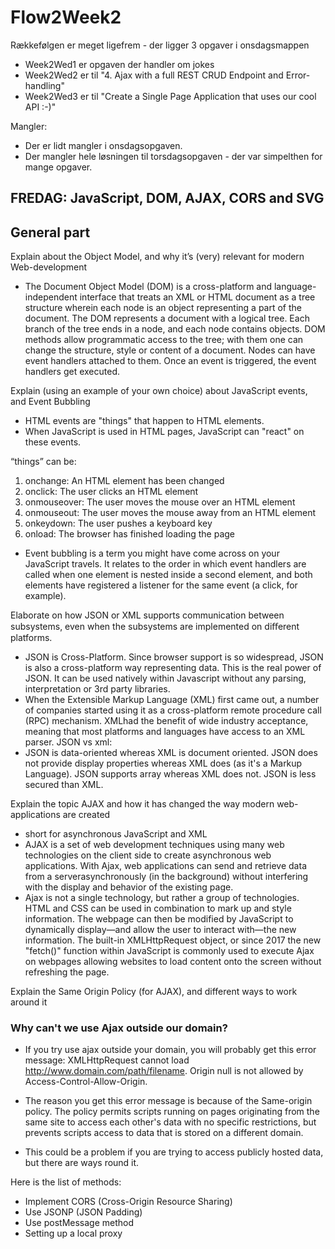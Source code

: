 # Flow2Week2
Rækkefølgen er meget ligefrem - der ligger 3 opgaver i onsdagsmappen
- Week2Wed1 er opgaven der handler om jokes
- Week2Wed2 er til "4. Ajax with a full REST CRUD Endpoint and Error-handling"
- Week2Wed3 er til "Create a Single Page Application that uses our cool API :-)"


Mangler:
- Der er lidt mangler i onsdagsopgaven.
- Der mangler hele løsningen til torsdagsopgaven - der var simpelthen for mange opgaver.




## FREDAG: JavaScript, DOM, AJAX, CORS and SVG
## General part
Explain about the Object Model, and why it’s (very) relevant for modern Web-development

- The Document Object Model (DOM) is a cross-platform and language-independent interface that treats an XML or HTML document as a tree structure wherein each node is an object representing a part of the document. The DOM represents a document with a logical tree. Each branch of the tree ends in a node, and each node contains objects. DOM methods allow programmatic access to the tree; with them one can change the structure, style or content of a document. Nodes can have event handlers attached to them. Once an event is triggered, the event handlers get executed.

Explain (using an example of your own choice) about JavaScript events, and Event Bubbling

- HTML events are "things" that happen to HTML elements.
- When JavaScript is used in HTML pages, JavaScript can "react" on these events.

“things” can be:
1. onchange: An HTML element has been changed
2. onclick: The user clicks an HTML element
3. onmouseover: The user moves the mouse over an HTML element
4. onmouseout: The user moves the mouse away from an HTML element
5. onkeydown: The user pushes a keyboard key
6. onload: The browser has finished loading the page

- Event bubbling is a term you might have come across on your JavaScript travels. It relates to the order in which event handlers are called when one element is nested inside a second element, and both elements have registered a listener for the same event (a click, for example).



Elaborate on how JSON or XML supports communication between subsystems, even when the subsystems are implemented on diﬀerent platforms.
- JSON is Cross-Platform. Since browser support is so widespread, JSON is also a cross-platform way representing data. This is the real power of JSON. It can be used natively within Javascript without any parsing, interpretation or 3rd party libraries.
- When the Extensible Markup Language (XML) first came out, a number of companies started using it as a cross-platform remote procedure call (RPC) mechanism. XMLhad the benefit of wide industry acceptance, meaning that most platforms and languages have access to an XML parser.
JSON vs xml:
- JSON is data-oriented whereas XML is document oriented. JSON does not provide display properties whereas XML does (as it's a Markup Language). JSON supports array whereas XML does not. JSON is less secured than XML.

Explain the topic AJAX and how it has changed the way modern web-applications are created
- short for asynchronous JavaScript and XML
- AJAX is a set of web development techniques using many web technologies on the client side to create asynchronous web applications. With Ajax, web applications can send and retrieve data from a serverasynchronously (in the background) without interfering with the display and behavior of the existing page. 
- Ajax is not a single technology, but rather a group of technologies. HTML and CSS can be used in combination to mark up and style information. The webpage can then be modified by JavaScript to dynamically display—and allow the user to interact with—the new information. The built-in XMLHttpRequest object, or since 2017 the new "fetch()" function within JavaScript is commonly used to execute Ajax on webpages allowing websites to load content onto the screen without refreshing the page.

Explain the Same Origin Policy (for AJAX), and different ways to work around it
### Why can't we use Ajax outside our domain?
-   If you try use ajax outside your domain, you will probably get this error message:
XMLHttpRequest cannot load http://www.domain.com/path/filename. Origin null is not allowed by Access-Control-Allow-Origin.

- The reason you get this error message is because of the Same-origin policy. The policy permits scripts running on pages originating from the same site to access each other's data with no specific restrictions, but prevents scripts access to data that is stored on a different domain.
- This could be a problem if you are trying to access publicly hosted data, but there are ways round it.

Here is the list of methods:
- Implement CORS (Cross-Origin Resource Sharing)
- Use JSONP (JSON Padding)
- Use postMessage method
- Setting up a local proxy

